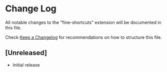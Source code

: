 # Change Log

All notable changes to the "fine-shortcuts" extension will be documented in this file.

Check [Keep a Changelog](http://keepachangelog.com/) for recommendations on how to structure this file.

## [Unreleased]

- Initial release